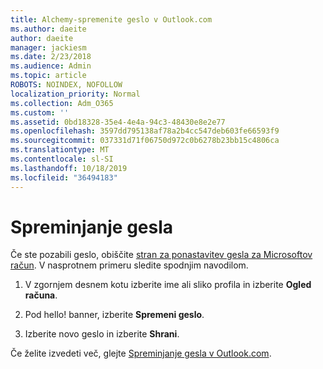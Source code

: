 ```yaml
---
title: Alchemy-spremenite geslo v Outlook.com
ms.author: daeite
author: daeite
manager: jackiesm
ms.date: 2/23/2018
ms.audience: Admin
ms.topic: article
ROBOTS: NOINDEX, NOFOLLOW
localization_priority: Normal
ms.collection: Adm_O365
ms.custom: ''
ms.assetid: 0bd18328-35e4-4e4a-94c3-48430e8e2e77
ms.openlocfilehash: 3597dd795138af78a2b4cc547deb603fe66593f9
ms.sourcegitcommit: 037331d71f06750d972c0b6278b23bb15c4806ca
ms.translationtype: MT
ms.contentlocale: sl-SI
ms.lasthandoff: 10/18/2019
ms.locfileid: "36494183"
---
```

# <a name="change-your-password"></a>Spreminjanje gesla

Če ste pozabili geslo, obiščite [stran za ponastavitev gesla za Microsoftov račun](https://go.microsoft.com/fwlink/p/?linkid=841909). V nasprotnem primeru sledite spodnjim navodilom.
  
1. V zgornjem desnem kotu izberite ime ali sliko profila in izberite **Ogled računa**. 
    
2. Pod hello! banner, izberite **Spremeni geslo**. 
    
3. Izberite novo geslo in izberite **Shrani**. 
    
Če želite izvedeti več, glejte [Spreminjanje gesla v Outlook.com](https://support.office.com/article/2138d690-811c-4545-b2f3-e4dbe80c9735.aspx).
  

